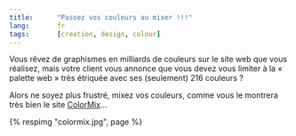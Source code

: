 ```yaml
---
title:      "Passez vos couleurs au mixer !!!"
lang:       fr
tags:       [creation, design, colour]
---
```


Vous rêvez de graphismes en milliards de couleurs sur le site web que vous réalisez, mais votre client vous annonce que vous devez vous limiter à la « palette web » très étriquée avec ses (seulement) 216 couleurs ?

Alors ne soyez plus frustré, mixez vos couleurs, comme vous le montrera très bien le site [ColorMix](http://www.colormix.com/)…

{% respimg "colormix.jpg", page %}
